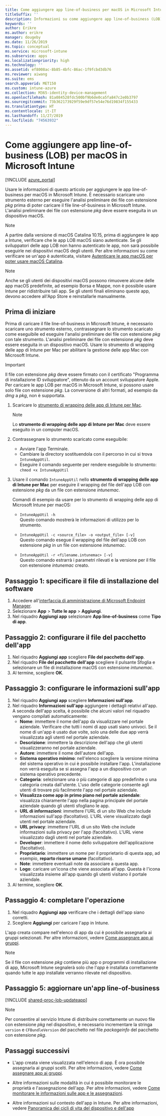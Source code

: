 ```yaml
---
title: Come aggiungere app line-of-business per macOS in Microsoft Intune
titleSuffix: ''
description: Informazioni su come aggiungere app line-of-business (LOB) per macOS in Microsoft Intune.
keywords: ''
author: Erikre
ms.author: erikre
manager: dougeby
ms.date: 11/26/2019
ms.topic: conceptual
ms.service: microsoft-intune
ms.subservice: apps
ms.localizationpriority: high
ms.technology: ''
ms.assetid: ef8008ac-8b85-4bfc-86ac-1f9fcbd3db76
ms.reviewer: aiwang
ms.suite: ems
search.appverid: MET150
ms.custom: intune-azure
ms.collection: M365-identity-device-management
ms.openlocfilehash: 81a084528fdc500bf9b6de0ca5fa847c2e0b3797
ms.sourcegitcommit: 73b362173929f59e9df57e54e76d19834f155433
ms.translationtype: HT
ms.contentlocale: it-IT
ms.lasthandoff: 11/27/2019
ms.locfileid: "74563932"
---
```

# <a name="how-to-add-macos-line-of-business-lob-apps-to-microsoft-intune"></a>Come aggiungere app line-of-business (LOB) per macOS in Microsoft Intune

[!INCLUDE [azure_portal](../includes/azure_portal.md)]

Usare le informazioni di questo articolo per aggiungere le app line-of-business per macOS in Microsoft Intune. È necessario scaricare uno strumento esterno per eseguire l'analisi preliminare dei file con estensione *pkg* prima di poter caricare il file line-of-business in Microsoft Intune. L'analisi preliminare dei file con estensione *pkg* deve essere eseguita in un dispositivo macOS.

> [!NOTE]
> A partire dalla versione di macOS Catalina 10.15, prima di aggiungere le app a Intune, verificare che le app LOB macOS siano autenticate. Se gli sviluppatori delle app LOB non hanno autenticato le app, non sarà possibile eseguirle nei dispositivi macOS degli utenti. Per altre informazioni su come verificare se un'app è autenticata, visitare [Autenticare le app macOS per poter usare macOS Catalina](https://techcommunity.microsoft.com/t5/Intune-Customer-Success/Support-Tip-Notarizing-your-macOS-apps-to-prepare-for-macOS/ba-p/808579).

> [!NOTE]
> Anche se gli utenti dei dispositivi macOS possono rimuovere alcune delle app macOS predefinite, ad esempio Borsa e Mappe, non è possibile usare Intune per ridistribuire tali app. Se gli utenti finali eliminano queste app, devono accedere all'App Store e reinstallarle manualmente.

## <a name="before-your-start"></a>Prima di iniziare

Prima di caricare il file line-of-business in Microsoft Intune, è necessario scaricare uno strumento esterno, contrassegnare lo strumento scaricato come eseguibile ed eseguire l'analisi preliminare dei file con estensione *pkg* con tale strumento. L'analisi preliminare dei file con estensione *pkg* deve essere eseguita in un dispositivo macOS. Usare lo strumento di wrapping delle app di Intune per Mac per abilitare la gestione delle app Mac con Microsoft Intune.

> [!IMPORTANT]
> Il file con estensione *pkg* deve essere firmato con il certificato "Programma di installazione ID sviluppatore", ottenuto da un account sviluppatore Apple. Per caricare le app LOB per macOS in Microsoft Intune, si possono usare solo file con estensione *pkg*. La conversione di altri formati, ad esempio da *dmg* a *pkg*, non è supportata.
>

1. Scaricare lo [strumento di wrapping delle app di Intune per Mac](https://github.com/msintuneappsdk/intune-app-wrapping-tool-mac).

    > [!NOTE]
    > Lo **strumento di wrapping delle app di Intune per Mac** deve essere eseguito in un computer macOS. 

2. Contrassegnare lo strumento scaricato come eseguibile:
   - Avviare l'app Terminale.
   - Cambiare la directory sostituendola con il percorso in cui si trova `IntuneAppUtil`.
   - Eseguire il comando seguente per rendere eseguibile lo strumento:<br> 
       `chmod +x IntuneAppUtil`

3. Usare il comando `IntuneAppUtil` nello **strumento di wrapping delle app di Intune per Mac** per eseguire il wrapping del file dell'app LOB con estensione *pkg* da un file con estensione *intunemac*.<br>

    Comandi di esempio da usare per lo strumento di wrapping delle app di Microsoft Intune per macOS:
    
    - `IntuneAppUtil -h`<br>
    Questo comando mostrerà le informazioni di utilizzo per lo strumento.
    
    - `IntuneAppUtil -c <source_file> -o <output_file> [-v]`<br>
    Questo comando esegue il wrapping del file dell'app LOB con estensione *pkg* in un file con estensione *intunemac*.
    
    - `IntuneAppUtil -r <filename.intunemac> [-v]`<br>
    Questo comando estrarrà i parametri rilevati e la versione per il file con estensione *intunemac* creato.

## <a name="step-1---specify-the-software-setup-file"></a>Passaggio 1: specificare il file di installazione del software

1. Accedere all'[interfaccia di amministrazione di Microsoft Endpoint Manager](https://go.microsoft.com/fwlink/?linkid=2109431).
2. Selezionare **App** > **Tutte le app** > **Aggiungi**.
3. Nel riquadro **Aggiungi app** selezionare **App line-of-business** come **Tipo di app**.

## <a name="step-2---configure-the-app-package-file"></a>Passaggio 2: configurare il file del pacchetto dell'app

1. Nel riquadro **Aggiungi app** scegliere **File del pacchetto dell'app**.
2. Nel riquadro **File del pacchetto dell'app** scegliere il pulsante Sfoglia e selezionare un file di installazione macOS con estensione *intunemac*.
3. Al termine, scegliere **OK**.


## <a name="step-3---configure-app-information"></a>Passaggio 3: configurare le informazioni sull'app

1. Nel riquadro **Aggiungi app** scegliere **Informazioni sull'app**.
2. Nel riquadro **Informazioni sull'app** aggiungere i dettagli relativi all'app. A seconda dell'app scelta, è possibile che alcuni valori nel riquadro vengano compilati automaticamente:
    - **Nome**: immettere il nome dell'app da visualizzare nel portale aziendale. Verificare che tutti i nomi di app usati siano univoci. Se il nome di un'app è usato due volte, solo una delle due app verrà visualizzata agli utenti nel portale aziendale.
    - **Descrizione**: immettere la descrizione dell'app che gli utenti visualizzeranno nel portale aziendale.
    - **Autore**: immettere il nome dell'autore dell'app.
    - **Sistema operativo minimo**: nell'elenco scegliere la versione minima del sistema operativo in cui è possibile installare l'app. L'installazione non verrà eseguita se si assegna l'app a un dispositivo con un sistema operativo precedente.
    - **Categoria**: selezionare una o più categorie di app predefinite o una categoria creata dall'utente. L'uso delle categorie consente agli utenti di trovare più facilmente l'app nel portale aziendale.
    - **Visualizza come app in primo piano nel portale aziendale**: visualizza chiaramente l'app nella pagina principale del portale aziendale quando gli utenti sfogliano le app.
    - **URL di informazioni**: immettere l'URL di un sito Web che include informazioni sull'app (facoltativo). L'URL viene visualizzato dagli utenti nel portale aziendale.
    - **URL privacy**: immettere l'URL di un sito Web che include informazioni sulla privacy per l'app (facoltativo). L'URL viene visualizzato dagli utenti nel portale aziendale.
    - **Developer**: immettere il nome dello sviluppatore dell'applicazione (facoltativo).
    - **Proprietario**: immettere un nome per il proprietario di questa app, ad esempio, **reparto risorse umane** (facoltativo).
    - **Note**: immettere eventuali note da associare a questa app.
    - **Logo**: caricare un'icona che viene associata all'app. Questa è l'icona visualizzata insieme all'app quando gli utenti visitano il portale aziendale.
3. Al termine, scegliere **OK**.

## <a name="step-4---finish-up"></a>Passaggio 4: completare l'operazione

1. Nel riquadro **Aggiungi app** verificare che i dettagli dell'app siano corretti.
2. Scegliere **Aggiungi** per caricare l'app in Intune.

L'app creata compare nell'elenco di app da cui è possibile assegnarla ai gruppi selezionati. Per altre informazioni, vedere [Come assegnare app ai gruppi](apps-deploy.md).

> [!NOTE]
> Se il file con estensione *pkg* contiene più app o programmi di installazione di app, Microsoft Intune segnalerà solo che l'*app* è installata correttamente quando tutte le app installate verranno rilevate nel dispositivo.

## <a name="step-5---update-a-line-of-business-app"></a>Passaggio 5: aggiornare un'app line-of-business

[!INCLUDE [shared-proc-lob-updateapp](../includes/shared-proc-lob-updateapp.md)]

> [!NOTE]
> Per consentire al servizio Intune di distribuire correttamente un nuovo file con estensione *pkg* nel dispositivo, è necessario incrementare la stringa `version` e `CFBundleVersion` del pacchetto nel file *packageinfo* del pacchetto con estensione *pkg*.

## <a name="next-steps"></a>Passaggi successivi

- L'app creata viene visualizzata nell'elenco di app. È ora possibile assegnarla ai gruppi scelti. Per altre informazioni, vedere [Come assegnare app ai gruppi](apps-deploy.md).

- Altre informazioni sulle modalità in cui è possibile monitorare le proprietà e l'assegnazione dell'app. Per altre informazioni, vedere [Come monitorare le informazioni sulle app e le assegnazioni](apps-monitor.md).

- Altre informazioni sul contesto dell'app in Intune. Per altre informazioni, vedere [Panoramica dei cicli di vita del dispositivo e dell'app](../fundamentals/device-lifecycle.md)
